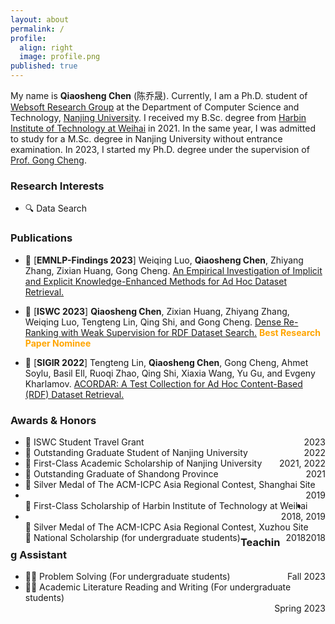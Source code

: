 ```yaml
---
layout: about
permalink: /
profile:
  align: right
  image: profile.png
published: true
---
```


My name is **Qiaosheng Chen** (陈乔晟). Currently, I am a Ph.D. student of [Websoft Research Group](http://ws.nju.edu.cn/) at the Department of Computer Science and Technology, [Nanjing University](https://www.nju.edu.cn/). I received my B.Sc. degree from [Harbin Institute of Technology at Weihai](https://www.hitwh.edu.cn/) in 2021. In the same year, I was admitted to study for a M.Sc. degree in Nanjing University without entrance examination. In 2023, I started my Ph.D. degree under the supervision of [Prof. Gong Cheng](http://ws.nju.edu.cn/~gcheng).

### Research Interests

- 🔍 Data Search

### Publications

- 📔 [**EMNLP-Findings 2023**] Weiqing Luo, **Qiaosheng Chen**, Zhiyang Zhang, Zixian Huang, Gong Cheng. [An Empirical Investigation of Implicit and Explicit Knowledge-Enhanced Methods for Ad Hoc Dataset Retrieval.](https://aclanthology.org/2023.findings-emnlp.957/)

- 📔 [**ISWC 2023**] **Qiaosheng Chen**, Zixian Huang, Zhiyang Zhang, Weiqing Luo, Tengteng Lin, Qing Shi, and Gong Cheng. [Dense Re-Ranking with Weak Supervision for RDF Dataset Search.](https://doi.org/10.1007/978-3-031-47240-4_2) **<font color=Orange>Best Research Paper Nominee</font>**
  
- 📔 [**SIGIR 2022**] Tengteng Lin, **Qiaosheng Chen**, Gong Cheng, Ahmet Soylu, Basil Ell, Ruoqi Zhao, Qing Shi, Xiaxia Wang, Yu Gu, and Evgeny Kharlamov. [ACORDAR: A Test Collection for Ad Hoc Content-Based (RDF) Dataset Retrieval.](https://doi.org/10.1145/3477495.3531729)
  

### Awards & Honors

- <div style="float: left">🏅 ISWC Student Travel Grant</div><div style="float: right">2023</div>

- <div style="float: left">🏅 Outstanding Graduate Student of Nanjing University</div><div style="float: right">2022</div>

- <div style="float: left">🏅 First-Class Academic Scholarship of Nanjing University</div><div style="float: right">2021, 2022</div>

- <div style="float: left">🏅 Outstanding Graduate of Shandong Province</div><div style="float: right">2021</div>

- <div style="float: left">🏅 Silver Medal of The ACM-ICPC Asia Regional Contest, Shanghai Site</div><div style="float: right">2019</div>

- <div style="float: left">🏅 First-Class Scholarship of Harbin Institute of Technology at Weihai</div><div style="float: right">2018, 2019</div>

- <div style="float: left">🏅 Silver Medal of The ACM-ICPC Asia Regional Contest, Xuzhou Site</div><div style="float: right">2018</div>

- <div style="float: left">🏅 National Scholarship (for undergraduate students)</div><div style="float: right">2018</div>


### Teaching Assistant

- <div style="float: left">👨‍🏫 Problem Solving (For undergraduate students)</div><div style="float: right">Fall 2023</div>

- <div style="float: left">👨‍🏫 Academic Literature Reading and Writing (For undergraduate students)</div><div style="float: right">Spring 2023</div>